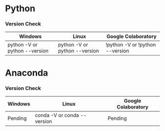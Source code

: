 # Python

### Version Check

   Windows                      | Linux                         | Google Colaboratory 
-------------                   | -------------                 | ------------
python -V or python --version   | python -V or python --version | !python -V or !python --version 




# Anaconda

### Version Check

   Windows                      | Linux                         | Google Colaboratory 
-------------                   | -------------                 | ------------
Pending                         | conda -V or conda --version   | Pending
